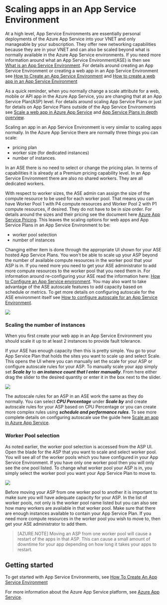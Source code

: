 <properties 
	pageTitle="How to Scale an App in an App Service Environment" 
	description="Scaling an app in an App Service Environment" 
	services="app-service" 
	documentationCenter="" 
	authors="ccompy" 
	manager="stefsch" 
	editor="jimbe"/>

<tags 
	ms.service="app-service" 
	ms.workload="na" 
	ms.tgt_pltfrm="na" 
	ms.devlang="na" 
	ms.topic="article" 
	ms.date="01/14/2016" 
	ms.author="ccompy"/>

# Scaling apps in an App Service Environment #

At a high level, App Service Environments are essentially personal deployments of the Azure App Service into your VNET and only manageable by your subscription. They offer new networking capabilities because they are in your VNET and can also be scaled beyond what is normally available in the Azure App Service environments.  If you need more information around what an App Service Environment(ASE) is then see [What is an App Service Environment][WhatisASE].  For details around creating an App Service Environment or creating a web app in an App Service Environment see [How to Create an App Service Environment][HowtoCreateASE] and [How to create a web app in an App Service Environment][CreateWebappinASE]

As a quick reminder, when you normally change a scale attribute for a web, mobile or API app in the Azure App Service, you are changing that at an App Service Plan(ASP) level.  For details around scaling App Service Plans or just for details on App Service Plans outside of the App Service Environments see [Scale a web app in Azure App Service][ScaleWebapp] and [App Service Plans in depth overview][Appserviceplans].

Scaling an app in an App Service Environment is very similar to scaling apps normally.  In the Azure App Service there are normally three things you can scale:

- pricing plan
- worker size (for dedicated instances)
- number of instances.

In an ASE there is no need to select or change the pricing plan.  In terms of capabilities it is already at a Premium pricing capability level.  In an App Service Environment there are also no shared workers.  They are all dedicated workers.  

With respect to worker sizes, the ASE admin can assign the size of the compute resource to be used for each worker pool.  That means you can have Worker Pool 1 with P4 compute resources and Worker Pool 2 with P1 compute resources, if desired.  They do not have to be in size order.  For details around the sizes and their pricing see the document here [Azure App Service Pricing][AppServicePricing].  This leaves the scaling options for web apps and App Service Plans in an App Service Environment to be:

- worker pool selection
- number of instances

Changing either item is done through the appropriate UI shown for your ASE hosted App Service Plans.  You won't be able to scale up your ASP beyond the number of available compute resources in the worker pool that your ASP is in.  If you need more you need to get your ASE administrator to add more compute resources to the worker pool that you need them in.  For information around re-configuring your ASE read the information here: [How to Configure an App Service environment][HowtoConfigureASE].  You may also want to take advantage of the ASE autoscale features to add capacity based on schedule or metrics.  To get more details on configuring autoscale for the ASE environment itself see [How to configure autoscale for an App Service Environment][ASEAutoscale].

![][1]

### Scaling the number of instances ###

When you first create your web app in an App Service Environment you should scale it up to at least 2 instances to provide fault tolerance.   

If your ASE has enough capacity then this is pretty simple.  You go to your App Service Plan that holds the sites you want to scale up and select Scale.  This opens the UI where you can manually set the scale for your ASP or configure autoscale rules for your ASP.  To manually scale your app simply set ***Scale by*** to ***an instance count that I enter manually***.  From here either drag the slider to the desired quantity or enter it in the box next to the slider.  

![][2] 

The autoscale rules for an ASP in an ASE work the same as they do normally.  You can select ***CPU Percentage*** under ***Scale by*** and create autoscale rules for your ASP based on CPU Percentage or you can create more complex rules using ***schedule and performance rules***.  To see more complete details on configuring autoscale use the guide here [Scale an app in Azure App Service][AppScale]. 


### Worker Pool selection ###

As noted earlier, the worker pool selection is accessed from the ASP UI.  Open the blade for the ASP that you want to scale and select worker pool.  You will see all of the worker pools which you have configured in your App Service Environment.  If you have only one worker pool then you will only see the one pool listed.  To change what worker pool your ASP is in, you simply select the worker pool you want your App Service Plan to move to.  

![][3]

Before moving your ASP from one worker pool to another it is important to make sure you will have adequate capacity for your ASP.  In the list of worker pools, not only is the worker pool name listed but you can also see how many workers are available in that worker pool.  Make sure that there are enough instances available to contain your App Service Plan.  If you need more compute resources in the worker pool you wish to move to, then get your ASE administrator to add them.  

> [AZURE.NOTE] Moving an ASP from one worker pool will cause a restart of the apps in that ASP.  This can cause a small amount of downtime for your app depending on how long it takes your apps to restart.  

## Getting started

To get started with App Service Environments, see [How To Create An App Service Environment][HowtoCreateASE]

For more information about the Azure App Service platform, see [Azure App Service][AzureAppService].

<!--Image references-->
[1]: ./media/app-service-web-scale-a-web-app-in-an-app-service-environment/aseappscale-aspblade.png
[2]: ./media/app-service-web-scale-a-web-app-in-an-app-service-environment/aseappscale-manualscale.png
[3]: ./media/app-service-web-scale-a-web-app-in-an-app-service-environment/aseappscale-sizescale.png

<!--Links-->
[WhatisASE]: http://azure.microsoft.com/documentation/articles/app-service-app-service-environment-intro/
[ScaleWebapp]: http://azure.microsoft.com/documentation/articles/web-sites-scale/
[HowtoCreateASE]: http://azure.microsoft.com/documentation/articles/app-service-web-how-to-create-an-app-service-environment/
[HowtoConfigureASE]: http://azure.microsoft.com/documentation/articles/app-service-web-configure-an-app-service-environment/
[CreateWebappinASE]: http://azure.microsoft.com/documentation/articles/app-service-web-how-to-create-a-web-app-in-an-ase/
[Appserviceplans]: http://azure.microsoft.com/documentation/articles/azure-web-sites-web-hosting-plans-in-depth-overview/
[AppServicePricing]: http://azure.microsoft.com/pricing/details/app-service/ 
[AzureAppService]: http://azure.microsoft.com/documentation/articles/app-service-value-prop-what-is/
[ASEAutoscale]: http://azure.microsoft.com/documentation/articles/app-service-environment-auto-scale/
[AppScale]: http://azure.microsoft.com/documentation/articles/web-sites-scale/

